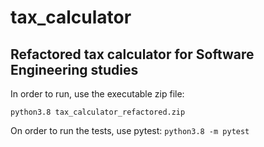 # tax_calculator

## Refactored tax calculator for Software Engineering studies

In order to run, use the executable zip file:

```python3.8 tax_calculator_refactored.zip```

On order to run the tests, use pytest:
```python3.8 -m pytest```
